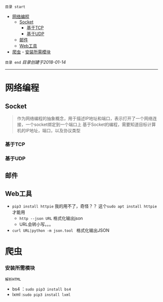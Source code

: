 `目录 start`
 
- [网络编程](#网络编程)
    - [Socket](#socket)
        - [基于TCP](#基于tcp)
        - [基于UDP](#基于udp)
    - [邮件](#邮件)
    - [Web工具](#web工具)
- [爬虫](#爬虫)
        - [安装所需模块](#安装所需模块)

`目录 end` *目录创建于2018-01-14*
****************************************
# 网络编程
## Socket
> 作为网络编程的抽象概念，用于描述IP地址和端口，表示打开了一个网络连接，一个socket绑定到一个端口上
> 基于Socket的编程，需要知道目标计算机的IP地址，端口，以及协议类型

### 基于TCP

### 基于UDP

## 邮件

## Web工具
- `pip3 install httpie` 我的用不了，奇怪？？ 这个`sudo apt install httpie`才能用
    - `http --json URL` 格式化输出json
    - URL会转小写。。。
- `curl URL|python -m json.tool ` 格式化输出JSON

# 爬虫
### 安装所需模块

`解析HTML`
- bs4 ：`sudo pip3 install bs4`
- lxml :`sudo pip3 install lxml`
